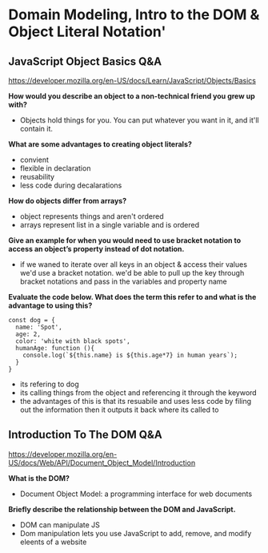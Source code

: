# Domain Modeling, Intro to the DOM & Object Literal Notation'

## **JavaScript Object Basics Q&A**

<https://developer.mozilla.org/en-US/docs/Learn/JavaScript/Objects/Basics>

**How would you describe an object to a non-technical friend you grew up with?**

- Objects hold things for you. You can put whatever you want in it, and it'll contain it.

**What are some advantages to creating object literals?**

- convient
- flexible in declaration
- reusability
- less code during decalarations

**How do objects differ from arrays?**

- object represents things and aren't ordered
- arrays represent list in a single variable and is ordered

**Give an example for when you would need to use bracket notation to access an object’s property instead of dot notation.**

- if we waned to iterate over all keys in an object & access their values we'd use a bracket notation. we'd be able to pull up the key through bracket notations and pass in the variables and property name

**Evaluate the code below. What does the term this refer to and what is the advantage to using this?**

```
const dog = {
  name: 'Spot',
  age: 2,
  color: 'white with black spots',
  humanAge: function (){
    console.log(`${this.name} is ${this.age*7} in human years`);
  }
}
```

- its refering to dog
- its calling things from the object and referencing it through the keyword
- the advantages of this is that its resuabile and uses less code by filing out the information then it outputs it back where its called to

## **Introduction To The DOM Q&A**

<https://developer.mozilla.org/en-US/docs/Web/API/Document_Object_Model/Introduction>

**What is the DOM?**

- Document Object Model: a programming interface for web documents

**Briefly describe the relationship between the DOM and JavaScript.**

- DOM can manipulate JS
- Dom manipulation lets you use JavaScript to add, remove, and modify eleents of a website